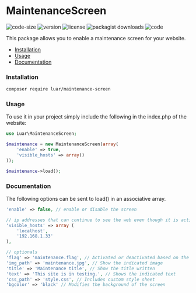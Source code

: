 
# MaintenanceScreen

![code-size](https://img.shields.io/github/languages/code-size/laarranz/maintenance-screen)
![version](https://img.shields.io/github/v/release/laarranz/maintenance-screen)
![license](https://img.shields.io/github/license/laarranz/maintenance-screen)
![packagist downloads](https://img.shields.io/packagist/dt/luar/maintenance-screen)
![code](https://img.shields.io/github/languages/top/laarranz/maintenance-screen)

This package allows you to enable a maintenance screen for your website.

- [Installation](#installation)
- [Usage](#usage)
- [Documentation](#documentation)

### Installation

```bash
composer require luar/maintenance-screen
```

### Usage

To use it in your project simply include the following in the index.php of the website:

```php
use Luar\MaintenanceScreen;

$maintenance = new MaintenanceScreen(array(
	'enable' => true,
	'visible_hosts' => array()
));

$maintenance->load();
```

### Documentation
The following options can be sent to load() in an associative array.

```php
'enable' => false, // enable or disable the screen

// ip addresses that can continue to see the web even though it is active
'visible_hosts' => array (
    'localhost',
    '192.168.1.33'
), 

// optionals
'flag' => 'maintenance.flag', // Activated or deactivated based on the existence of file
'img_path' => 'maintenance.jpg', // Show the indicated image
'title' => 'Maintenance title', // Show the title written
'text' => 'This site is in testing.', // Shows the indicated text
'css_path' => 'style.css', // Includes custom style sheet
'bgcolor' => 'black' // Modifies the background of the screen
```
